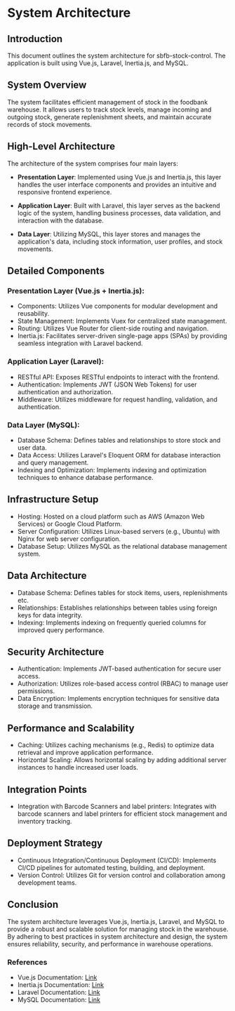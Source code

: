 # System Architecture

## Introduction

This document outlines the system architecture for sbfb-stock-control. The application is built using Vue.js, Laravel, Inertia.js, and MySQL.

## System Overview

The system facilitates efficient management of stock in the foodbank warehouse. It allows users to track stock levels, manage incoming and outgoing stock, generate replenishment sheets, and maintain accurate records of stock movements.

## High-Level Architecture

The architecture of the system comprises four main layers:

- **Presentation Layer**: Implemented using Vue.js and Inertia.js, this layer handles the user interface components and provides an intuitive and responsive frontend experience.
  
- **Application Layer**: Built with Laravel, this layer serves as the backend logic of the system, handling business processes, data validation, and interaction with the database.
  
- **Data Layer**: Utilizing MySQL, this layer stores and manages the application's data, including stock information, user profiles, and stock movements.

## Detailed Components

### Presentation Layer (Vue.js + Inertia.js):
- Components: Utilizes Vue components for modular development and reusability.
- State Management: Implements Vuex for centralized state management.
- Routing: Utilizes Vue Router for client-side routing and navigation.
- Inertia.js: Facilitates server-driven single-page apps (SPAs) by providing seamless integration with Laravel backend.

### Application Layer (Laravel):
- RESTful API: Exposes RESTful endpoints to interact with the frontend.
- Authentication: Implements JWT (JSON Web Tokens) for user authentication and authorization.
- Middleware: Utilizes middleware for request handling, validation, and authentication.

### Data Layer (MySQL):
- Database Schema: Defines tables and relationships to store stock and user data.
- Data Access: Utilizes Laravel's Eloquent ORM for database interaction and query management.
- Indexing and Optimization: Implements indexing and optimization techniques to enhance database performance.

## Infrastructure Setup

- Hosting: Hosted on a cloud platform such as AWS (Amazon Web Services) or Google Cloud Platform.
- Server Configuration: Utilizes Linux-based servers (e.g., Ubuntu) with Nginx for web server configuration.
- Database Setup: Utilizes MySQL as the relational database management system.

## Data Architecture

- Database Schema: Defines tables for stock items, users, replenishments etc.
- Relationships: Establishes relationships between tables using foreign keys for data integrity.
- Indexing: Implements indexing on frequently queried columns for improved query performance.

## Security Architecture

- Authentication: Implements JWT-based authentication for secure user access.
- Authorization: Utilizes role-based access control (RBAC) to manage user permissions.
- Data Encryption: Implements encryption techniques for sensitive data storage and transmission.

## Performance and Scalability

- Caching: Utilizes caching mechanisms (e.g., Redis) to optimize data retrieval and improve application performance.
- Horizontal Scaling: Allows horizontal scaling by adding additional server instances to handle increased user loads.

## Integration Points

- Integration with Barcode Scanners and label printers: Integrates with barcode scanners and label printers for efficient stock management and inventory tracking.

## Deployment Strategy

- Continuous Integration/Continuous Deployment (CI/CD): Implements CI/CD pipelines for automated testing, building, and deployment.
- Version Control: Utilizes Git for version control and collaboration among development teams.

## Conclusion

The system architecture leverages Vue.js, Inertia.js, Laravel, and MySQL to provide a robust and scalable solution for managing stock in the warehouse. By adhering to best practices in system architecture and design, the system ensures reliability, security, and performance in warehouse operations.

### References
- Vue.js Documentation: [Link](https://vuejs.org/)
- Inertia.js Documentation: [Link](https://inertiajs.com/)
- Laravel Documentation: [Link](https://laravel.com/docs)
- MySQL Documentation: [Link](https://dev.mysql.com/doc/)

